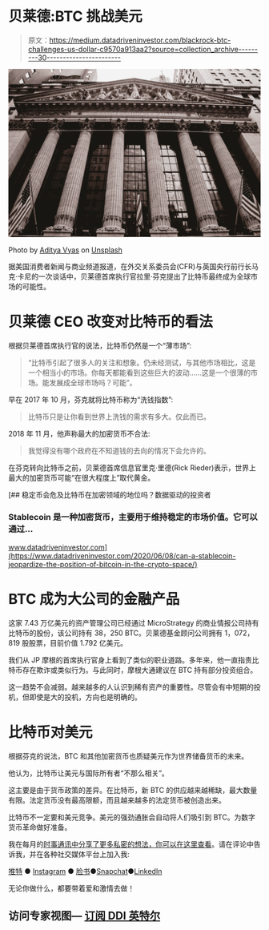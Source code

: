# 贝莱德:BTC 挑战美元

> 原文：<https://medium.datadriveninvestor.com/blackrock-btc-challenges-us-dollar-c9570a913aa2?source=collection_archive---------30----------------------->

![](img/66d0735973b90eecbde3d3ab58e0cbed.png)

Photo by [Aditya Vyas](https://unsplash.com/@aditya1702?utm_source=medium&utm_medium=referral) on [Unsplash](https://unsplash.com?utm_source=medium&utm_medium=referral)

据美国消费者新闻与商业频道报道，在外交关系委员会(CFR)与英国央行前行长马克·卡尼的一次谈话中，贝莱德首席执行官拉里·芬克提出了比特币最终成为全球市场的可能性。

# 贝莱德 CEO 改变对比特币的看法

根据贝莱德首席执行官的说法，比特币仍然是一个“薄市场”:

> “比特币引起了很多人的关注和想象。仍未经测试，与其他市场相比，这是一个相当小的市场。你每天都能看到这些巨大的波动……这是一个很薄的市场。能发展成全球市场吗？可能”。

早在 2017 年 10 月，芬克就将比特币称为“洗钱指数”:

> 比特币只是让你看到世界上洗钱的需求有多大。仅此而已。

2018 年 11 月，他声称最大的加密货币不合法:

> 我觉得没有哪个政府在不知道钱的去向的情况下会允许的。

在芬克转向比特币之前，贝莱德首席信息官里克·里德(Rick Rieder)表示，世界上最大的加密货币可能“在很大程度上”取代黄金。

[](https://www.datadriveninvestor.com/2020/06/08/can-a-stablecoin-jeopardize-the-position-of-bitcoin-in-the-crypto-space/) [## 稳定币会危及比特币在加密领域的地位吗？数据驱动的投资者

### Stablecoin 是一种加密货币，主要用于维持稳定的市场价值。它可以通过…

www.datadriveninvestor.com](https://www.datadriveninvestor.com/2020/06/08/can-a-stablecoin-jeopardize-the-position-of-bitcoin-in-the-crypto-space/) 

# BTC 成为大公司的金融产品

这家 7.43 万亿美元的资产管理公司已经通过 MicroStrategy 的商业情报公司持有比特币的股份，该公司持有 38，250 BTC。贝莱德基金顾问公司拥有 1，072，819 股股票，目前价值 1.792 亿美元。

我们从 JP 摩根的首席执行官身上看到了类似的职业道路。多年来，他一直指责比特币存在欺诈或类似行为。与此同时，摩根大通建议在 BTC 持有部分投资组合。

这一趋势不会减弱。越来越多的人认识到稀有资产的重要性。尽管会有中短期的投机，但即使是大的投机，方向也是明确的。

# 比特币对美元

根据芬克的说法，BTC 和其他加密货币也质疑美元作为世界储备货币的未来。

他认为，比特币让美元与国际所有者“不那么相关”。

这主要是由于货币政策的差异。在比特币，新 BTC 的供应越来越稀缺，最大数量有限。法定货币没有最高限额，而且越来越多的法定货币被创造出来。

比特币不一定要和美元竞争。美元的强劲通胀会自动将人们吸引到 BTC。为数字货币革命做好准备。

我在每月的[时事通讯中分享了更多私密的想法，你可以在这里查看](https://mailchi.mp/bf8f8e8ed697/keep-in-touch-with-lukas)。请在评论中告诉我，并在各种社交媒体平台上加入我:

[推特](https://twitter.com/WiesfleckerL) ● [Instagram](https://www.instagram.com/lukaswiesflecker/) ● [脸书](https://www.facebook.com/lukaswiesfleckerr)●[Snapchat](https://www.snapchat.com/add/luggooo)●[LinkedIn](https://www.linkedin.com/in/lukas-wiesflecker-1b11251a5/)

无论你做什么，都要带着爱和激情去做！

## 访问专家视图— [订阅 DDI 英特尔](https://datadriveninvestor.com/ddi-intel)